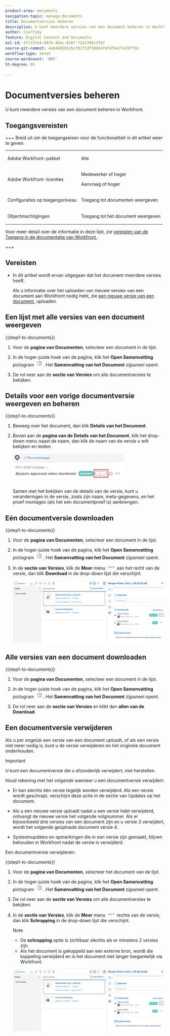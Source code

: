 ```yaml
---
product-area: documents
navigation-topic: manage-documents
title: Documentversies beheren
description: U kunt meerdere versies van een document beheren in Workfront.
author: Courtney
feature: Digital Content and Documents
exl-id: 477153e4-847b-46ec-8107-72a7399c3767
source-git-commit: 4a0448583cbcfd1f1df10d6474fdf4e77e7bff3e
workflow-type: tm+mt
source-wordcount: '607'
ht-degree: 0%

---
```


# Documentversies beheren

<!-- Audited: 5/2025 -->

U kunt meerdere versies van een document beheren in Workfront.

## Toegangsvereisten

+++ Breid uit om de toegangseisen voor de functionaliteit in dit artikel weer te geven.

<table style="table-layout:auto"> 
 <col> 
 <col> 
 <tbody> 
  <tr> 
   <td role="rowheader">Adobe Workfront-pakket</td> 
   <td> <p> Alle</p> </td> 
  </tr> 
  <tr> 
   <td role="rowheader">Adobe Workfront-licenties</td> 
   <td> 
   <p>Medewerker of hoger</p>
   <p>Aanvraag of hoger </p>
   </td> 
  </tr> 
  <tr> 
   <td role="rowheader">Configuraties op toegangsniveau</td> 
   <td> <p>Toegang tot documenten weergeven</p> </td> 
  </tr> 
  <tr> 
   <td role="rowheader">Objectmachtigingen</td> 
   <td> <p>Toegang tot het document weergeven</p></td> 
  </tr> 
 </tbody> 
</table>

Voor meer detail over de informatie in deze lijst, zie [&#x200B; vereisten van de Toegang in de documentatie van Workfront &#x200B;](/help/quicksilver/administration-and-setup/add-users/access-levels-and-object-permissions/access-level-requirements-in-documentation.md).

+++

## Vereisten

* In dit artikel wordt ervan uitgegaan dat het document meerdere versies heeft.

  Als u informatie over het uploaden van nieuwe versies van een document aan Workfront nodig hebt, zie [&#x200B; een nieuwe versie van een document &#x200B;](../../documents/managing-documents/upload-new-document-version.md) uploaden.

## Een lijst met alle versies van een document weergeven

{{step1-to-documents}}

1. Voor de **pagina van Documenten**, selecteer een document in de lijst.

1. In de hoger-juiste hoek van de pagina, klik het **Open Samenvatting** pictogram ![&#x200B; Open Summiere pictogram &#x200B;](assets/qs-summary-in-new-toolbar-small.png). Het **Samenvatting van het Document** zijpaneel opent.

1. De rol neer aan de **sectie van Versies** om alle documentversies te bekijken.

## Details voor een vorige documentversie weergeven en beheren

{{step1-to-documents}}

1. Beweeg over het document, dan klik **Details van het Document**.

1. Boven aan de **pagina van de Details van het Document**, klik het drop-down menu naast de naam, dan klik de naam van de versie u wilt bekijken en leiden.

   ![&#x200B; drop-down van de Versie op de pagina van de Details van het Document &#x200B;](assets/version-drop-dn-doc-dtls-nwe-350x93.png)

   Samen met het bekijken van de details van de versie, kunt u veranderingen in de versie, zoals zijn naam, meta-gegevens, en het proef montages (als het een documentproef is) aanbrengen.

## Eén documentversie downloaden

{{step1-to-documents}}

1. Voor de **pagina van Documenten**, selecteer een document in de lijst.

1. In de hoger-juiste hoek van de pagina, klik het **Open Samenvatting** pictogram ![&#x200B; Open Summiere pictogram &#x200B;](assets/qs-summary-in-new-toolbar-small.png). Het **Samenvatting van het Document** zijpaneel opent.

1. In de **sectie van Versies**, klik de **Meer** menu ![&#x200B; Meer menu &#x200B;](assets/more-icon.png) aan het recht van de versie, dan klik **Download** in de drop-down lijst die verschijnt.

   ![&#x200B; Download één enkel document &#x200B;](assets/more-versions-350x143.png)

## Alle versies van een document downloaden

{{step1-to-documents}}

1. Voor de **pagina van Documenten**, selecteer een document in de lijst.

1. In de hoger-juiste hoek van de pagina, klik het **Open Samenvatting** pictogram ![&#x200B; Open Summiere pictogram &#x200B;](assets/qs-summary-in-new-toolbar-small.png). Het **Samenvatting van het Document** zijpaneel opent.

1. De rol neer aan de **sectie van Versies** en klikt dan **allen van de Download**.

## Een documentversie verwijderen

Als u per ongeluk een versie van een document uploadt, of als een versie niet meer nodig is, kunt u de versie verwijderen en het originele document onderhouden.

>[!IMPORTANT]
>
>U kunt een documentversie die u afzonderlijk verwijdert, niet herstellen.

Houd rekening met het volgende wanneer u een documentversie verwijdert:

* Er kan slechts één versie tegelijk worden verwijderd. Als een versie wordt geschrapt, verschijnt deze actie in de sectie van Updates op het document.
* Als u een nieuwe versie uploadt nadat u een versie hebt verwijderd, ontvangt de nieuwe versie het volgende volgnummer. Als er bijvoorbeeld drie versies van een document zijn en u versie 3 verwijdert, wordt het volgende geüploade document versie 4.
* Systeemupdates en opmerkingen die in een versie zijn gemaakt, blijven behouden in Workfront nadat de versie is verwijderd.

  <!--
  <li data-mc-conditions="QuicksilverOrClassic.Draft mode">Deleting a document version in Workfront does not delete the Proof version.&nbsp;</li>
  -->

Een documentversie verwijderen:

{{step1-to-documents}}

1. Voor de **pagina van Documenten**, selecteer het document van de lijst.

1. In de hoger-juiste hoek van de pagina, klik het **Open Samenvatting** pictogram ![&#x200B; Open Summiere pictogram &#x200B;](assets/qs-summary-in-new-toolbar-small.png). Het **Samenvatting van het Document** zijpaneel opent.

1. De rol neer aan de **sectie van Versies** om alle documentversies te bekijken.
1. In de **sectie van Versies**, klik de **Meer** menu ![&#x200B; Meer menu &#x200B;](assets/more-icon.png) rechts van de versie, dan klik **Schrapping** in de drop-down lijst die verschijnt.

   >[!NOTE]
   >
   >* De **schrapping** optie is zichtbaar slechts als er minstens 2 versies zijn.
   >* Als het document is gekoppeld aan een externe bron, wordt die koppeling verwijderd en is het document niet langer toegankelijk via Workfront.

   ![&#x200B; Schrap de documentversie &#x200B;](assets/more-versions-350x143.png)
